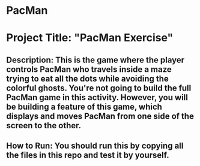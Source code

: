# PacMan

# Project Title: "PacMan Exercise"

## Description: This is the game where the player controls PacMan who travels inside a maze trying to eat all the dots while avoiding the colorful ghosts. You're not going to build the full PacMan game in this activity. However, you will be building a feature of this game, which displays and moves PacMan from one side of the screen to the other.

## How to Run: You should run this by copying all the files in this repo and test it by yourself.
